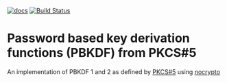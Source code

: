 [![docs](https://img.shields.io/badge/doc-online-blue.svg)](https://abeaumont.github.io/ocaml-pbkdf)
[![Build Status](https://travis-ci.org/abeaumont/ocaml-pbkdf.svg?branch=master)](https://travis-ci.org/abeaumont/ocaml-pbkdf)

# Password based key derivation functions (PBKDF) from PKCS#5

An implementation of PBKDF 1 and 2 as defined by [PKCS#5](https://tools.ietf.org/html/rfc2898) using [nocrypto](https://github.com/mirleft/ocaml-nocrypto)
